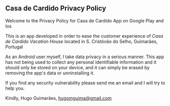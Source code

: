 ## Casa de Cardido Privacy Policy

Welcome to the Privacy Policy for Casa de Cardido App on Google Play and Ios

This is an app developed in order to ease the customer experience of *Casa de Cardido Vacation House* located in S. Cristóvão do Selho, Guimarães, Portugal

As an Android user myself, I take data privacy in a serious manner.
This app has not being used to collect any personal identifiable information and it should only be stored on your device, and it can simply be erased by removing the app's data or unninstalling it.

If you find any security vulnerability please send me an email and I will try to help you.

Kindly,
Hugo Guimarães, hugomguima@gmail.com